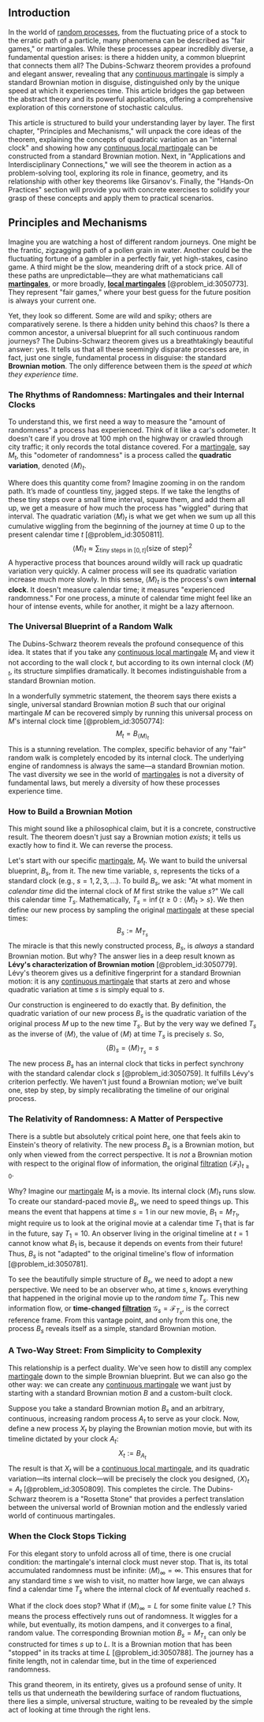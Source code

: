 ## Introduction
In the world of [random processes](@article_id:267993), from the fluctuating price of a stock to the erratic path of a particle, many phenomena can be described as "fair games," or martingales. While these processes appear incredibly diverse, a fundamental question arises: is there a hidden unity, a common blueprint that connects them all? The Dubins-Schwarz theorem provides a profound and elegant answer, revealing that any [continuous martingale](@article_id:184972) is simply a standard Brownian motion in disguise, distinguished only by the unique speed at which it experiences time. This article bridges the gap between the abstract theory and its powerful applications, offering a comprehensive exploration of this cornerstone of stochastic calculus.

This article is structured to build your understanding layer by layer. The first chapter, "Principles and Mechanisms," will unpack the core ideas of the theorem, explaining the concepts of quadratic variation as an "internal clock" and showing how any [continuous local martingale](@article_id:188427) can be constructed from a standard Brownian motion. Next, in "Applications and Interdisciplinary Connections," we will see the theorem in action as a problem-solving tool, exploring its role in finance, geometry, and its relationship with other key theorems like Girsanov's. Finally, the "Hands-On Practices" section will provide you with concrete exercises to solidify your grasp of these concepts and apply them to practical scenarios.

## Principles and Mechanisms

Imagine you are watching a host of different random journeys. One might be the frantic, zigzagging path of a pollen grain in water. Another could be the fluctuating fortune of a gambler in a perfectly fair, yet high-stakes, casino game. A third might be the slow, meandering drift of a stock price. All of these paths are unpredictable—they are what mathematicians call **[martingales](@article_id:267285)**, or more broadly, **[local martingales](@article_id:186261)** [@problem_id:3050773]. They represent "fair games," where your best guess for the future position is always your current one.

Yet, they look so different. Some are wild and spiky; others are comparatively serene. Is there a hidden unity behind this chaos? Is there a common ancestor, a universal blueprint for all such continuous random journeys? The Dubins-Schwarz theorem gives us a breathtakingly beautiful answer: yes. It tells us that all these seemingly disparate processes are, in fact, just one single, fundamental process in disguise: the standard **Brownian motion**. The only difference between them is the *speed at which they experience time*.

### The Rhythms of Randomness: Martingales and their Internal Clocks

To understand this, we first need a way to measure the "amount of randomness" a process has experienced. Think of it like a car's odometer. It doesn't care if you drove at 100 mph on the highway or crawled through city traffic; it only records the total distance covered. For a [martingale](@article_id:145542), say $M_t$, this "odometer of randomness" is a process called the **quadratic variation**, denoted $\langle M \rangle_t$.

Where does this quantity come from? Imagine zooming in on the random path. It’s made of countless tiny, jagged steps. If we take the lengths of these tiny steps over a small time interval, square them, and add them all up, we get a measure of how much the process has "wiggled" during that interval. The quadratic variation $\langle M \rangle_t$ is what we get when we sum up all this cumulative wiggling from the beginning of the journey at time $0$ up to the present calendar time $t$ [@problem_id:3050811].
$$
\langle M \rangle_t \approx \sum_{\text{tiny steps in } [0,t]} (\text{size of step})^2
$$
A hyperactive process that bounces around wildly will rack up quadratic variation very quickly. A calmer process will see its quadratic variation increase much more slowly. In this sense, $\langle M \rangle_t$ is the process's own **internal clock**. It doesn't measure calendar time; it measures "experienced randomness." For one process, a minute of calendar time might feel like an hour of intense events, while for another, it might be a lazy afternoon.

### The Universal Blueprint of a Random Walk

The Dubins-Schwarz theorem reveals the profound consequence of this idea. It states that if you take any [continuous local martingale](@article_id:188427) $M_t$ and view it not according to the wall clock $t$, but according to its own internal clock $\langle M \rangle_t$, its structure simplifies dramatically. It becomes indistinguishable from a standard Brownian motion.

In a wonderfully symmetric statement, the theorem says there exists a single, universal standard Brownian motion $B$ such that our original martingale $M$ can be recovered simply by running this universal process on $M$'s internal clock time [@problem_id:3050774]:
$$
M_t = B_{\langle M \rangle_t}
$$
This is a stunning revelation. The complex, specific behavior of any "fair" random walk is completely encoded by its internal clock. The underlying engine of randomness is always the same—a standard Brownian motion. The vast diversity we see in the world of [martingales](@article_id:267285) is not a diversity of fundamental laws, but merely a diversity of how these processes experience time.

### How to Build a Brownian Motion

This might sound like a philosophical claim, but it is a concrete, constructive result. The theorem doesn't just say a Brownian motion *exists*; it tells us exactly how to find it. We can reverse the process.

Let's start with our specific [martingale](@article_id:145542), $M_t$. We want to build the universal blueprint, $B_s$, from it. The new time variable, $s$, represents the ticks of a standard clock (e.g., $s=1, 2, 3, \dots$). To build $B_s$, we ask: "At what moment in *calendar time* did the internal clock of $M$ first strike the value $s$?" We call this calendar time $T_s$. Mathematically, $T_s = \inf\{t \ge 0 : \langle M \rangle_t > s \}$. We then define our new process by sampling the original [martingale](@article_id:145542) at these special times:
$$
B_s := M_{T_s}
$$
The miracle is that this newly constructed process, $B_s$, is *always* a standard Brownian motion. But why? The answer lies in a deep result known as **Lévy's characterization of Brownian motion** [@problem_id:3050779]. Lévy's theorem gives us a definitive fingerprint for a standard Brownian motion: it is any [continuous martingale](@article_id:184972) that starts at zero and whose quadratic variation at time $s$ is simply equal to $s$.

Our construction is engineered to do exactly that. By definition, the quadratic variation of our new process $B_s$ is the quadratic variation of the original process $M$ up to the new time $T_s$. But by the very way we defined $T_s$ as the inverse of $\langle M \rangle$, the value of $\langle M \rangle$ at time $T_s$ is precisely $s$. So,
$$
\langle B \rangle_s = \langle M \rangle_{T_s} = s
$$
The new process $B_s$ has an internal clock that ticks in perfect synchrony with the standard calendar clock $s$ [@problem_id:3050759]. It fulfills Lévy's criterion perfectly. We haven't just found a Brownian motion; we've built one, step by step, by simply recalibrating the timeline of our original process.

### The Relativity of Randomness: A Matter of Perspective

There is a subtle but absolutely critical point here, one that feels akin to Einstein's theory of relativity. The new process $B_s$ is a Brownian motion, but only when viewed from the correct perspective. It is *not* a Brownian motion with respect to the original flow of information, the original [filtration](@article_id:161519) $(\mathcal{F}_t)_{t \ge 0}$.

Why? Imagine our [martingale](@article_id:145542) $M_t$ is a movie. Its internal clock $\langle M \rangle_t$ runs slow. To create our standard-paced movie $B_s$, we need to speed things up. This means the event that happens at time $s=1$ in our new movie, $B_1 = M_{T_1}$, might require us to look at the original movie at a calendar time $T_1$ that is far in the future, say $T_1=10$. An observer living in the original timeline at $t=1$ cannot know what $B_1$ is, because it depends on events from their future! Thus, $B_s$ is not "adapted" to the original timeline's flow of information [@problem_id:3050781].

To see the beautifully simple structure of $B_s$, we need to adopt a new perspective. We need to be an observer who, at time $s$, knows everything that happened in the original movie up to the *random time* $T_s$. This new information flow, or **time-changed [filtration](@article_id:161519)** $\mathcal{G}_s = \mathcal{F}_{T_s}$, is the correct reference frame. From this vantage point, and only from this one, the process $B_s$ reveals itself as a simple, standard Brownian motion.

### A Two-Way Street: From Simplicity to Complexity

This relationship is a perfect duality. We've seen how to distill any complex [martingale](@article_id:145542) down to the simple Brownian blueprint. But we can also go the other way: we can create any [continuous martingale](@article_id:184972) we want just by starting with a standard Brownian motion $B$ and a custom-built clock.

Suppose you take a standard Brownian motion $B_s$ and an arbitrary, continuous, increasing random process $A_t$ to serve as your clock. Now, define a new process $X_t$ by playing the Brownian motion movie, but with its timeline dictated by your clock $A_t$:
$$
X_t := B_{A_t}
$$
The result is that $X_t$ will be a [continuous local martingale](@article_id:188427), and its quadratic variation—its internal clock—will be precisely the clock you designed, $\langle X \rangle_t = A_t$ [@problem_id:3050809]. This completes the circle. The Dubins-Schwarz theorem is a "Rosetta Stone" that provides a perfect translation between the universal world of Brownian motion and the endlessly varied world of continuous martingales.

### When the Clock Stops Ticking

For this elegant story to unfold across all of time, there is one crucial condition: the martingale's internal clock must never stop. That is, its total accumulated randomness must be infinite: $\langle M \rangle_\infty = \infty$. This ensures that for any standard time $s$ we wish to visit, no matter how large, we can always find a calendar time $T_s$ where the internal clock of $M$ eventually reached $s$.

What if the clock does stop? What if $\langle M \rangle_\infty = L$ for some finite value $L$? This means the process effectively runs out of randomness. It wiggles for a while, but eventually, its motion dampens, and it converges to a final, random value. The corresponding Brownian motion $B_s = M_{T_s}$ can only be constructed for times $s$ up to $L$. It is a Brownian motion that has been "stopped" in its tracks at time $L$ [@problem_id:3050788]. The journey has a finite length, not in calendar time, but in the time of experienced randomness.

This grand theorem, in its entirety, gives us a profound sense of unity. It tells us that underneath the bewildering surface of random fluctuations, there lies a simple, universal structure, waiting to be revealed by the simple act of looking at time through the right lens.